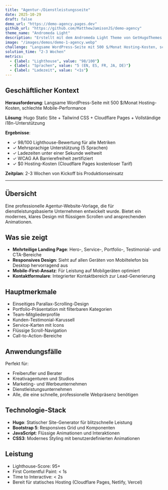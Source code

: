 ```yaml
---
title: "Agentur-/Dienstleistungsseite"
date: 2025-10-29
draft: false
demo_url: "https://demo-agency.pages.dev"
github_url: "https://github.com/MatthewJamisonJS/demo-agency"
theme_name: "Andromeda Light"
description: "Erstellt mit dem Andromeda Light Theme von GetHugoThemes. Professionelle Agentur-Vorlage mit modernem Design und responsivem Layout."
image: "/images/demos/demo-1-agency.webp"
challenge: "Langsame WordPress-Seite mit 500 $/Monat Hosting-Kosten, schlechte Mobile-Performance"
solution_time: "2-3 Wochen"
metrics:
  - {label: "Lighthouse", value: "98/100"}
  - {label: "Sprachen", value: "5 (EN, ES, FR, JA, DE)"}
  - {label: "Ladezeit", value: "<1s"}
---
```


## Geschäftlicher Kontext

**Herausforderung**: Langsame WordPress-Seite mit 500 $/Monat Hosting-Kosten, schlechte Mobile-Performance

**Lösung**: Hugo Static Site + Tailwind CSS + Cloudflare Pages + Vollständige i18n-Unterstützung

**Ergebnisse**:
- ✓ 98/100 Lighthouse-Bewertung für alle Metriken
- ✓ Mehrsprachige Unterstützung (5 Sprachen)
- ✓ Ladezeiten unter einer Sekunde weltweit
- ✓ WCAG AA Barrierefreiheit zertifiziert
- ✓ $0 Hosting-Kosten (Cloudflare Pages kostenloser Tarif)

**Zeitplan**: 2-3 Wochen von Kickoff bis Produktionseinsatz

---

## Übersicht

Eine professionelle Agentur-Website-Vorlage, die für dienstleistungsbasierte Unternehmen entwickelt wurde. Bietet ein modernes, klares Design mit flüssigem Scrollen und ansprechenden Animationen.

## Was sie zeigt

- **Mehrteilige Landing Page**: Hero-, Service-, Portfolio-, Testimonial- und CTA-Bereiche
- **Responsives Design**: Sieht auf allen Geräten von Mobiltelefon bis Desktop hervorragend aus
- **Mobile-First-Ansatz**: Für Leistung auf Mobilgeräten optimiert
- **Kontaktformulare**: Integrierter Kontaktbereich zur Lead-Generierung

## Hauptmerkmale

- Einseitiges Parallax-Scrolling-Design
- Portfolio-Präsentation mit filterbaren Kategorien
- Team-Mitgliederprofile
- Kunden-Testimonial-Karussell
- Service-Karten mit Icons
- Flüssige Scroll-Navigation
- Call-to-Action-Bereiche

## Anwendungsfälle

Perfekt für:
- Freiberufler und Berater
- Kreativagenturen und Studios
- Marketing- und Werbeunternehmen
- Dienstleistungsunternehmen
- Alle, die eine schnelle, professionelle Webpräsenz benötigen

## Technologie-Stack

- **Hugo**: Statischer Site-Generator für blitzschnelle Leistung
- **Bootstrap 5**: Responsives Grid und Komponenten
- **JavaScript**: Flüssige Animationen und Interaktionen
- **CSS3**: Modernes Styling mit benutzerdefinierten Animationen

## Leistung

- Lighthouse-Score: 95+
- First Contentful Paint: < 1s
- Time to Interactive: < 2s
- Bereit für statisches Hosting (Cloudflare Pages, Netlify, Vercel)
